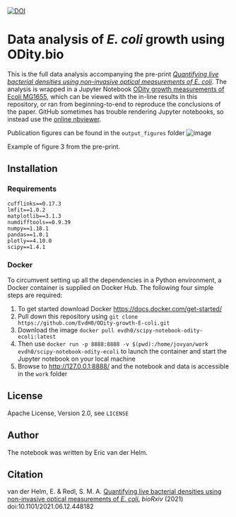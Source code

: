 [![DOI](https://zenodo.org/badge/376319956.svg)](https://zenodo.org/badge/latestdoi/376319956)

# Data analysis of _E. coli_ growth using ODity.bio
This is the full data analysis accompanying the pre-print [_Quantifying live bacterial densities using non-invasive optical measurements of E. coli_](https://doi.org/10.1101/2021.06.12.448182).
The analysis is wrapped in a Jupyter Notebook [ODity growth measurements of Ecoli MG1655](https://nbviewer.jupyter.org/github/EvdH0/ODity-growth-E-coli/raw/main/ODity%20growth%20measurements%20of%20Ecoli%20MG1655.ipynb?flush_cache=true), which can be viewed with the in-line results in this repository, or ran from beginning-to-end to reproduce the conclusions of the paper. 
GitHub sometimes has trouble rendering Jupyter notebooks, so instead use the [online nbviewer](https://nbviewer.jupyter.org/github/EvdH0/ODity-growth-E-coli/raw/main/ODity%20growth%20measurements%20of%20Ecoli%20MG1655.ipynb?flush_cache=true).


Publication figures can be found in the `output_figures` folder
![image](https://user-images.githubusercontent.com/5472957/121781615-eb245000-cba5-11eb-9a89-e207b48d370a.png)




Example of figure 3 from the pre-print.

## Installation
### Requirements
```
cufflinks==0.17.3
lmfit==1.0.2
matplotlib==3.1.3
numdifftools==0.9.39
numpy==1.18.1
pandas==1.0.1
plotly==4.10.0
scipy==1.4.1
```

### Docker
To circumvent setting up all the dependencies in a Python environment, a Docker container is supplied on Docker Hub. The following four simple steps are required:

1.	To get started download Docker https://docs.docker.com/get-started/
2.	Pull down this repository using `git clone https://github.com/EvdH0/ODity-growth-E-coli.git`
3.	Download the image `docker pull evdh0/scipy-notebook-odity-ecoli:latest`
4.	Then use `docker run -p 8888:8888 -v $(pwd):/home/jovyan/work evdh0/scipy-notebook-odity-ecoli` to launch the container and start the Jupyter notebook on your local machine
5.	Browse to http://127.0.0.1:8888/ and the notebook and data is accessible in the `work` folder



## License
Apache License, Version 2.0, see `LICENSE`

## Author
The notebook was written by Eric van der Helm.

## Citation

van der Helm, E. & Redl, S. M. A. [Quantifying live bacterial densities using non-invasive optical measurements of _E. coli_.](https://doi.org/10.1101/2021.06.12.448182) _bioRxiv_ (2021) doi:10.1101/2021.06.12.448182


